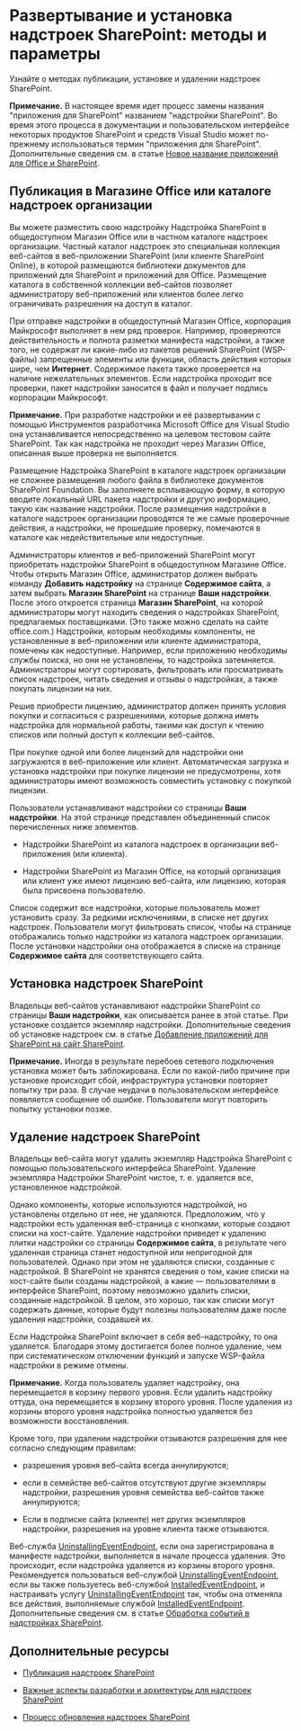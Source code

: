 # <a name="deploying-and-installing-sharepoint-add-ins-methods-and-options"></a>Развертывание и установка надстроек SharePoint: методы и параметры
Узнайте о методах публикации, установке и удалении надстроек SharePoint.
 

 **Примечание.** В настоящее время идет процесс замены названия "приложения для SharePoint" названием "надстройки SharePoint". Во время этого процесса в документации и пользовательском интерфейсе некоторых продуктов SharePoint и средств Visual Studio может по-прежнему использоваться термин "приложения для SharePoint". Дополнительные сведения см. в статье [Новое название приложений для Office и SharePoint](new-name-for-apps-for-sharepoint#bk_newname).
 


## <a name="publishing-to-the-office-store-or-an-organizations-add-in-catalog"></a>Публикация в Магазине Office или каталоге надстроек организации
<a name="MarketOrCatalog"> </a>

Вы можете разместить свою надстройку Надстройка SharePoint в общедоступном Магазин Office или в частном каталоге надстроек организации. Частный каталог надстроек это специальная коллекция веб-сайтов в веб-приложении SharePoint (или клиенте SharePoint Online), в которой размещаются библиотеки документов для приложений для SharePoint и приложений для Office. Размещение каталога в собственной коллекции веб-сайтов позволяет администратору веб-приложений или клиентов более легко ограничивать разрешения на доступ в каталог. 
 

 
При отправке надстройки в общедоступный Магазин Office, корпорация Майкрософт выполняет в нем ряд проверок. Например, проверяются действительность и полнота разметки манифеста надстройки, а также того, не содержат ли какие-либо из пакетов решений SharePoint (WSP-файлы) запрещенные элементы или функции, область действия которых шире, чем **Интернет**. Содержимое пакета также проверяется на наличие нежелательных элементов. Если надстройка проходит все проверки, пакет надстройки заносится в файл и получает подпись корпорации Майкрософт. 
 

 

 **Примечание.** При разработке надстройки и её развертывании с помощью Инструментов разработчика Microsoft Office для Visual Studio она устанавливается непосредственно на целевом тестовом сайте SharePoint. Так как надстройка не проходит через Магазин Office, описанная выше проверка не выполняется.
 

Размещение Надстройка SharePoint в каталоге надстроек организации не сложнее размещения любого файла в библиотеке документов SharePoint Foundation. Вы заполняете всплывающую форму, в которую вводите локальный URL пакета надстройки и другую информацию, такую как название надстройки. После размещения надстройки в каталоге надстроек организации проводятся те же самые проверочные действия, а надстройки, не прошедшие проверку, помечаются в каталоге как недействительные или недоступные. 
 

 
Администраторы клиентов и веб-приложений SharePoint могут приобретать надстройки SharePoint в общедоступном Магазине Office. Чтобы открыть Магазин Office, администратор должен выбрать команду **Добавить надстройку** на странице **Содержимое сайта**, а затем выбрать **Магазин SharePoint** на странице **Ваши надстройки**. После этого откроется страница **Магазин SharePoint**, на которой администраторы могут находить сведения о надстройках SharePoint, предлагаемых поставщиками. (Это также можно сделать на сайте office.com.) Надстройки, которым необходимы компоненты, не установленные в веб-приложении или клиенте администратора, помечены как недоступные. Например, если приложению необходимы службы поиска, но они не установлены, то надстройка затемняется. Администраторы могут сортировать, фильтровать или просматривать список надстроек, читать сведения и отзывы о надстройках, а также покупать лицензии на них.
 

 
Решив приобрести лицензию, администратор должен принять условия покупки и согласиться с разрешениями, которые должна иметь надстройка для нормальной работы, такими как доступ к чтению списков или полный доступ к коллекции веб-сайтов. 
 

 
При покупке одной или более лицензий для надстройки они загружаются в веб-приложение или клиент. Автоматическая загрузка и установка надстройки при покупке лицензии не предусмотрены, хотя администраторы имеют возможность совместить установку с покупкой лицензии.
 

 
Пользователи устанавливают надстройки со страницы **Ваши надстройки**. На этой странице представлен объединенный список перечисленных ниже элементов.
 

 

- Надстройки SharePoint из каталога надстроек в организации веб-приложения (или клиента).
    
 
- Надстройки SharePoint из Магазин Office, на который организация или клиент уже имеют лицензию веб-сайта, или лицензию, которая была присвоена пользователю.
    
 
Список содержит все надстройки, которые пользователь может установить сразу. За редкими исключениями, в списке нет других надстроек. Пользователи могут фильтровать список, чтобы на странице отображались только надстройки из каталога надстроек организации. После установки надстройки она отображается в списке на странице **Содержимое сайта** для соответствующего сайта.
 

 

## <a name="installing-sharepoint-add-ins"></a>Установка надстроек SharePoint
<a name="Installing"> </a>

Владельцы веб-сайтов устанавливают надстройки SharePoint со страницы **Ваши надстройки**, как описывается ранее в этой статье. При установке создается экземпляр надстройки. Дополнительные сведения об установке надстроек см. в статье [Добавление приложений для SharePoint на сайт SharePoint](https://technet.microsoft.com/en-us/library/fp161231.aspx). 
 

 

 **Примечание.** Иногда в результате перебоев сетевого подключения установка может быть заблокирована. Если по какой-либо причине при установке происходит сбой, инфраструктура установки повторяет попытку три раза. В случае неудачи в пользовательском интерфейсе появляется сообщение об ошибке. Пользователи могут повторить попытку установки позже. 
 


## <a name="uninstalling-sharepoint-add-ins"></a>Удаление надстроек SharePoint
<a name="Uninstalling"> </a>

Владельцы веб-сайта могут удалить экземпляр Надстройка SharePoint с помощью пользовательского интерфейса SharePoint. Удаление экземпляра Надстройки SharePoint чистое, т. е. удаляется все, установленное надстройкой. 
 

 
Однако компоненты, которые используются надстройкой, но установлены отдельно от нее, не удаляются. Предположим, что у надстройки есть удаленная веб-страница с кнопками, которые создают списки на хост-сайте. Удаление надстройки приведет к удалению плитки надстройки со страницы **Содержимое сайта**, в результате чего удаленная страница станет недоступной или непригодной для пользователей. Однако при этом не удаляются списки, созданные с надстройкой. В SharePoint не хранятся сведения о том, какие списки на хост-сайте были созданы надстройкой, а какие — пользователями в интерфейсе SharePoint, поэтому невозможно удалить списки, созданные надстройкой. В целом, это хорошо, так как списки могут содержать данные, которые будут полезны пользователям даже после удаления надстройки, создавшей их.
 

 
Если Надстройка SharePoint включает в себя веб-надстройку, то она удаляется. Благодаря этому достигается более полное удаление, чем при систематическом отключении функций и запуске WSP-файла надстройки в режиме отмены.
 

 

 **Примечание.** Когда пользователь удаляет надстройку, она перемещается в корзину первого уровня. Если удалить надстройку оттуда, она перемещается в корзину второго уровня. После удаления из корзины второго уровня надстройка полностью удаляется без возможности восстановления. 
 

Кроме того, при удалении надстройки отзываются разрешения для нее согласно следующим правилам:
 

 

- разрешения уровня веб-сайта всегда аннулируются;
    
 
- если в семействе веб-сайтов отсутствуют другие экземпляры надстройки, разрешения уровня семейства веб-сайтов также аннулируются;
    
 
- Если в подписке сайта (клиенте) нет других экземпляров надстройки, разрешения на уровне клиента также отзываются.
    
 
Веб-служба  [UninstallingEventEndpoint](http://msdn.microsoft.com/library/4194e44b-f2af-1db4-aad5-9b7b511b4348%28Office.15%29.aspx), если она зарегистрирована в манифесте надстройки, выполняется в начале процесса удаления. Это происходит, если надстройка удаляется из корзины второго уровня. Рекомендуется пользоваться веб-службой  [UninstallingEventEndpoint](http://msdn.microsoft.com/library/4194e44b-f2af-1db4-aad5-9b7b511b4348%28Office.15%29.aspx), если вы также пользуетесь веб-службой  [InstalledEventEndpoint](http://msdn.microsoft.com/library/af9f83d8-8325-3ede-d7b0-bb82c0445eb9%28Office.15%29.aspx), и настраивать услугу  [UninstallingEventEndpoint](http://msdn.microsoft.com/library/4194e44b-f2af-1db4-aad5-9b7b511b4348%28Office.15%29.aspx) так, чтобы она отменяла все действия, выполняемые службой [InstalledEventEndpoint](http://msdn.microsoft.com/library/af9f83d8-8325-3ede-d7b0-bb82c0445eb9%28Office.15%29.aspx). Дополнительные сведения см. в статье  [Обработка событий в надстройках SharePoint](handle-events-in-sharepoint-add-ins).
 

 

## <a name="additional-resources"></a>Дополнительные ресурсы
<a name="SP15deployinstallapps_addlresources"> </a>


-  [Публикация надстроек SharePoint](publish-sharepoint-add-ins)
    
 
-  [Важные аспекты разработки и архитектуры для надстроек SharePoint](important-aspects-of-the-sharepoint-add-in-architecture-and-development-landscape)
    
 
-  [Процесс обновления надстроек SharePoint](sharepoint-add-ins-update-process)
    
 

